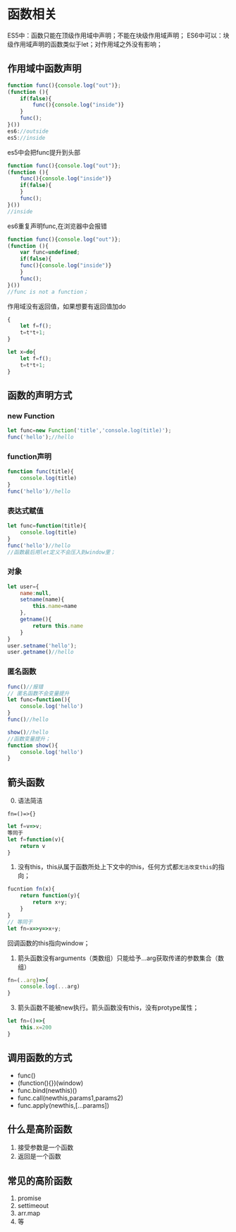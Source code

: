 # 函数相关

ES5中：函数只能在顶级作用域中声明；不能在块级作用域声明；
ES6中可以：块级作用域声明的函数类似于let；对作用域之外没有影响；

## 作用域中函数声明
```js
function func(){console.log("out")};
(function (){
    if(false){
        func(){console.log("inside")}
    }
    func();
}())
es6://outside
es5://inside
```

es5中会把func提升到头部
```js
function func(){console.log("out")};
(function (){
    func(){console.log("inside")}
    if(false){
    }
    func();
}())
//inside
```

es6重复声明func,在浏览器中会报错
```js
function func(){console.log("out")};
(function (){
    var func=undefined;
    if(false){
    func(){console.log("inside")}
    }
    func();
}())
//func is not a function；
```

作用域没有返回值，如果想要有返回值加do
```js
{
    let f=f();
    t=t*t+1;
}

let x=do{
    let f=f();
    t=t*t+1;
}
```

## 函数的声明方式
### new Function
```js
let func=new Function('title','console.log(title)');
func('hello');//hello
```

### function声明
```js
function func(title){
    console.log(title)
}
func('hello')//hello
```

### 表达式赋值
```js
let func=function(title){
    console.log(title)
}
func('hello')//hello
//函数最后用let定义不会压入到window里；
```

### 对象
```js
let user={
    name:null,
    setname(name){
        this.name=name
    },
    getname(){
        return this.name
    }
}
user.setname('hello');
user.getname()//hello
```

### 匿名函数

```js
func()//报错
// 匿名函数不会变量提升
let func=function(){
    console.log('hello')
}
func()//hello

show()//hello
//函数变量提升；
function show(){
    console.log('hello')
}

```

## 箭头函数
0. 语法简洁

`fn=()=>{}`
```js
let f=v=>v;
等同于
let f=function(v){
    return v
}
```

1. 没有this，this从属于函数所处上下文中的this，任何方式都`无法改变this`的指向；
```js
fucntion fn(x){
    return function(y){
        return x+y;
    }
}
// 等同于
let fn=x=>y=>x+y;
```
回调函数的this指向window；

1. 箭头函数没有arguments（类数组）只能给予...arg获取传递的参数集合（数组）
```js
fn=(..arg)=>{
    console.log(...arg)
}
```

3. 箭头函数不能被new执行。箭头函数没有this，没有protype属性；
```js
let fn=()=>{
    this.x=200
}
```

## 调用函数的方式
- func()
- (function(){})(window)
- func.bind(newthis)()
- func.call(newthis,params1,params2)
- func.apply(newthis,[...params])

## 什么是高阶函数
1. 接受参数是一个函数
2. 返回是一个函数

## 常见的高阶函数
1. promise
2. settimeout
3. arr.map
4. 等